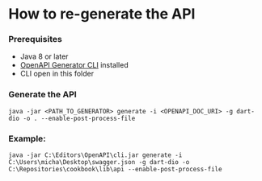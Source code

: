 # How to re-generate the API

### Prerequisites
 - Java 8 or later
 - [OpenAPI Generator CLI](https://openapi-generator.tech/) installed
 - CLI open in this folder

### Generate the API
`java -jar <PATH_TO_GENERATOR> generate -i <OPENAPI_DOC_URI> -g dart-dio -o . --enable-post-process-file`

### Example:
`
java -jar C:\Editors\OpenAPI\cli.jar generate -i C:\Users\micha\Desktop\swagger.json -g dart-dio -o C:\Repositories\cookbook\lib\api --enable-post-process-file
`

